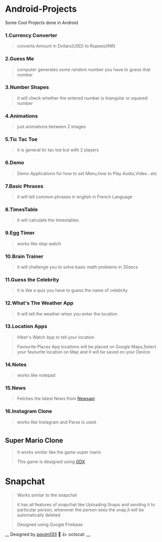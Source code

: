 # Android-Projects
Some Cool Projects done in Android 

### 1.Currency Converter 
   >
   > converts Amount in Dollars(USD) to Rupees(INR)
### 2.Guess Me
   >
   > computer generates some random number you have to guess that number
### 3.Number Shapes
   >
   > it will check whether the entered number is triangular or squared number
### 4.Animations
   >
   > just animations between 2 images 
### 5.Tic Tac Toe
   >
   > it is general tic tac toe but with 2 players 
### 6.Demo
   >
   >Demo Applications for how to set Menu,how to Play Audio,Video...etc
### 7.Basic Phrases
   >
   >it will tell common phrases in english in French Language
### 8.TimesTable
   > it will calculate the timestables
### 9.Egg Timer
   >
   >works like stop watch
### 10.Brain Trainer
   >
   > it will challenge you to solve basic math problems in 30secs
### 11.Guess the Celebrity
   >
   >it is like a quiz you have to guess the name of celebrity
   
### 12.What's The Weather App
   >
   > It will tell the weather when you enter the location
### 13.Location Apps
   > 
   > Hiker's Watch App to tell your location
   >
   >
   > Favourite Places App locations will be placed on Google Maps,Select your favourite location on Map and it will be saved on your Device
### 14.Notes
   > 
   > works like notepad
### 15.News
   > 
   > Fetches the latest News from [Newsapi](https://newsapi.org)
### 16.Instagram Clone
   >
   > works like Instagram and Parse is used.

#

## Super Mario Clone
   >
   > It works similar like the game super mario 
   >
   >
   > This game is designed using [GDX](https://libgdx.badlogicgames.com)
# Snapchat
   > 
   > Works similar to the snapchat
   >
   >
   > it has all features of snapchat like Uploading Snaps and sending it to particular person,
   whenever the person sees the snap,it will be automatically deleted
   >
   >
   > Designed using Google Firebase



__ Designed by _[pavan555](https://github.com/pavan555)_ :metal: :+1: 
:octocat: __
